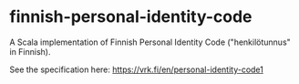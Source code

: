 # finnish-personal-identity-code

A Scala implementation of Finnish Personal Identity Code ("henkilötunnus" in Finnish).

See the specification here: https://vrk.fi/en/personal-identity-code1

